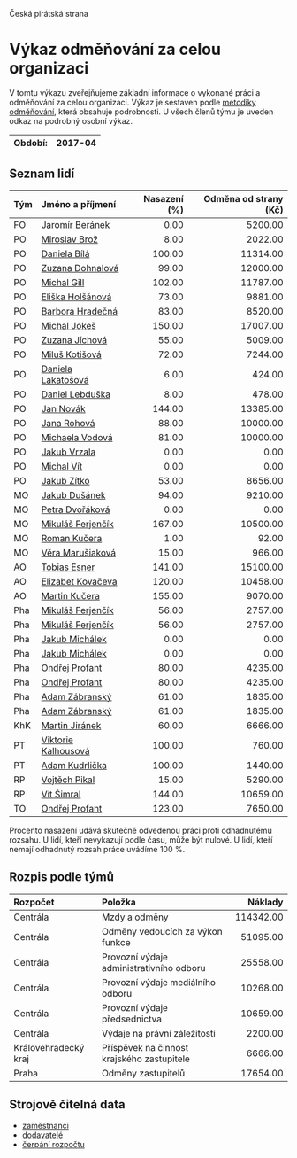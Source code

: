 Česká pirátská strana

Výkaz odměňování za celou organizaci
===========================

V tomtu výkazu zveřejňujeme základní informace o vykonané práci a odměňování
za celou organizaci. Výkaz je sestaven podle [metodiky odměňování][metodika],
která obsahuje podrobnosti. U všech členů týmu je uveden odkaz na podrobný osobní výkaz.

Období:                  | 2017-04
-----------------------  | --------------------


Seznam lidí
--------------

| Tým   | Jméno a příjmení                                                  |   Nasazení (%) |   Odměna od strany (Kč) |
|:------|:------------------------------------------------------------------|---------------:|------------------------:|
| FO    | [Jaromír Beránek](../../tymy/FO/2017/04/jaromir-beranek/)         |           0.00 |                 5200.00 |
| PO    | [Miroslav Brož](../../tymy/PO/2017/04/miroslav-broz/)             |           8.00 |                 2022.00 |
| PO    | [Daniela Bílá](../../tymy/PO/2017/04/daniela-bila/)               |         100.00 |                11314.00 |
| PO    | [Zuzana Dohnalová](../../tymy/PO/2017/04/zuzana-dohnalova/)       |          99.00 |                12000.00 |
| PO    | [Michal Gill](../../tymy/PO/2017/04/michal-gill/)                 |         102.00 |                11787.00 |
| PO    | [Eliška Holšánová](../../tymy/PO/2017/04/eliska-holsanova/)       |          73.00 |                 9881.00 |
| PO    | [Barbora Hradečná](../../tymy/PO/2017/04/barbora-hradecna/)       |          83.00 |                 8520.00 |
| PO    | [Michal Jokeš](../../tymy/PO/2017/04/michal-jokes/)               |         150.00 |                17007.00 |
| PO    | [Zuzana Jíchová](../../tymy/PO/2017/04/zuzana-jichova/)           |          55.00 |                 5009.00 |
| PO    | [Miluš Kotišová](../../tymy/PO/2017/04/milus-kotisova/)           |          72.00 |                 7244.00 |
| PO    | [Daniela Lakatošová](../../tymy/PO/2017/04/daniela-lakatosova/)   |           6.00 |                  424.00 |
| PO    | [Daniel Lebduška](../../tymy/PO/2017/04/daniel-lebduska/)         |           8.00 |                  478.00 |
| PO    | [Jan Novák](../../tymy/PO/2017/04/jan-novak/)                     |         144.00 |                13385.00 |
| PO    | [Jana Rohová](../../tymy/PO/2017/04/jana-rohova/)                 |          88.00 |                10000.00 |
| PO    | [Michaela Vodová](../../tymy/PO/2017/04/michaela-vodova/)         |          81.00 |                10000.00 |
| PO    | [Jakub Vrzala](../../tymy/PO/2017/04/jakub-vrzala/)               |           0.00 |                    0.00 |
| PO    | [Michal Vít](../../tymy/PO/2017/04/michal-vit/)                   |           0.00 |                    0.00 |
| PO    | [Jakub Zítko](../../tymy/PO/2017/04/jakub-zitko/)                 |          53.00 |                 8656.00 |
| MO    | [Jakub Dušánek](../../tymy/MO/2017/04/jakub-dusanek/)             |          94.00 |                 9210.00 |
| MO    | [Petra Dvořáková](../../tymy/MO/2017/04/petra-dvorakova/)         |           0.00 |                    0.00 |
| MO    | [Mikuláš Ferjenčík](../../tymy/MO/2017/04/mikulas-ferjencik/)     |         167.00 |                10500.00 |
| MO    | [Roman Kučera](../../tymy/MO/2017/04/roman-kucera/)               |           1.00 |                   92.00 |
| MO    | [Věra Marušiaková](../../tymy/MO/2017/04/vera-marusiakova/)       |          15.00 |                  966.00 |
| AO    | [Tobias Esner](../../tymy/AO/2017/04/tobias-esner/)               |         141.00 |                15100.00 |
| AO    | [Elizabet Kovačeva](../../tymy/AO/2017/04/elizabet-kovaceva/)     |         120.00 |                10458.00 |
| AO    | [Martin Kučera](../../tymy/AO/2017/04/martin-kucera/)             |         155.00 |                 9070.00 |
| Pha   | [Mikuláš Ferjenčík](../../tymy/Pha/2017/04/mikulas-ferjencik/)    |          56.00 |                 2757.00 |
| Pha   | [Mikuláš Ferjenčík](../../tymy/Pha/2017/04/mikulas-ferjencik/)    |          56.00 |                 2757.00 |
| Pha   | [Jakub Michálek](../../tymy/Pha/2017/04/jakub-michalek/)          |           0.00 |                    0.00 |
| Pha   | [Jakub Michálek](../../tymy/Pha/2017/04/jakub-michalek/)          |           0.00 |                    0.00 |
| Pha   | [Ondřej Profant](../../tymy/Pha/2017/04/ondrej-profant/)          |          80.00 |                 4235.00 |
| Pha   | [Ondřej Profant](../../tymy/Pha/2017/04/ondrej-profant/)          |          80.00 |                 4235.00 |
| Pha   | [Adam Zábranský](../../tymy/Pha/2017/04/adam-zabransky/)          |          61.00 |                 1835.00 |
| Pha   | [Adam Zábranský](../../tymy/Pha/2017/04/adam-zabransky/)          |          61.00 |                 1835.00 |
| KhK   | [Martin Jiránek](../../tymy/KhK/2017/04/martin-jiranek/)          |          60.00 |                 6666.00 |
| PT    | [Viktorie Kalhousová](../../tymy/PT/2017/04/viktorie-kalhousova/) |         100.00 |                  760.00 |
| PT    | [Adam Kudrlička](../../tymy/PT/2017/04/adam-kudrlicka/)           |         100.00 |                 1440.00 |
| RP    | [Vojtěch Pikal](../../tymy/RP/2017/04/vojtech-pikal/)             |          15.00 |                 5290.00 |
| RP    | [Vít Šimral](../../tymy/RP/2017/04/vit-simral/)                   |         144.00 |                10659.00 |
| TO    | [Ondřej Profant](../../tymy/TO/2017/04/ondrej-profant/)           |         123.00 |                 7650.00 |

Procento nasazení udává skutečně odvedenou práci proti odhadnutému rozsahu. 
U lidí, kteří nevykazují podle času, může být nulové. U lidí, kteří nemají odhadnutý rozsah
práce uvádíme 100 %.

Rozpis podle týmů
-----------------

| Rozpočet             | Položka                                    |   Náklady |
|:---------------------|:-------------------------------------------|----------:|
| Centrála             | Mzdy a odměny                              | 114342.00 |
| Centrála             | Odměny vedoucích za výkon funkce           |  51095.00 |
| Centrála             | Provozní výdaje administrativního odboru   |  25558.00 |
| Centrála             | Provozní výdaje mediálního odboru          |  10268.00 |
| Centrála             | Provozní výdaje předsednictva              |  10659.00 |
| Centrála             | Výdaje na právní záležitosti               |   2200.00 |
| Královehradecký kraj | Příspěvek na činnost krajského zastupitele |   6666.00 |
| Praha                | Odměny zastupitelů                         |  17654.00 |

Strojově čitelná data
-------------------

* [zaměstnanci](zamestnanci.tsv)
* [dodavatelé](dodavatele.tsv)
* [čerpání rozpočtu](cerpani_rozpoctu.tsv)

[metodika]: https://redmine.pirati.cz/projects/po/wiki/Odmenovani
